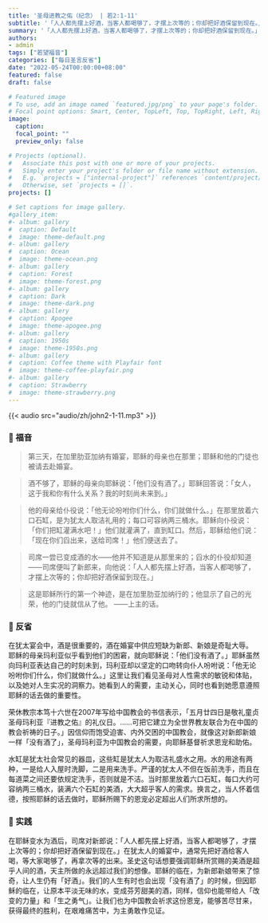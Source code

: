 ```yaml
---
title: '圣母进教之佑（纪念） | 若2:1-11'
subtitle: '「人人都先摆上好酒，当客人都喝够了，才摆上次等的；你却把好酒保留到现在。」（若2:10）'
summary: '「人人都先摆上好酒，当客人都喝够了，才摆上次等的；你却把好酒保留到现在。」（若2:10）'
authors:
- admin
tags: ["若望福音"]
categories: ["每日圣言反省"]
date: "2022-05-24T00:00:00+08:00"
featured: false
draft: false

# Featured image
# To use, add an image named `featured.jpg/png` to your page's folder.
# Focal point options: Smart, Center, TopLeft, Top, TopRight, Left, Right, BottomLeft, Bottom, BottomRight
image:
  caption:
  focal_point: ""
  preview_only: false

# Projects (optional).
#   Associate this post with one or more of your projects.
#   Simply enter your project's folder or file name without extension.
#   E.g. `projects = ["internal-project"]` references `content/project/deep-learning/index.md`.
#   Otherwise, set `projects = []`.
projects: []

# Set captions for image gallery.
#gallery_item:
#- album: gallery
#  caption: Default
#  image: theme-default.png
#- album: gallery
#  caption: Ocean
#  image: theme-ocean.png
#- album: gallery
#  caption: Forest
#  image: theme-forest.png
#- album: gallery
#  caption: Dark
#  image: theme-dark.png
#- album: gallery
#  caption: Apogee
#  image: theme-apogee.png
#- album: gallery
#  caption: 1950s
#  image: theme-1950s.png
#- album: gallery
#  caption: Coffee theme with Playfair font
#  image: theme-coffee-playfair.png
#- album: gallery
#  caption: Strawberry
#  image: theme-strawberry.png
---
```


{{< audio src="audio/zh/john2-1-11.mp3" >}}

### :love_letter: 福音
> 第三天，在加里肋亚加纳有婚宴，耶稣的母亲也在那里；耶稣和他的门徒也被请去赴婚宴。

> 酒不够了，耶稣的母亲向耶稣说：「他们没有酒了。」耶稣回答说：「女人，这于我和你有什么关系？我的时刻尚未来到。」

> 他的母亲给仆役说：「他无论吩咐你们什么，你们就做什么。」在那里放着六口石缸，是为犹太人取洁礼用的；每口可容纳两三桶水。耶稣向仆役说：「你们把缸灌满水吧！」他们就灌满了，直到缸口。然后，耶稣给他们说：「现在你们舀出来，送给司席！」他们便送去了。

> 司席一尝已变成酒的水——他并不知道是从那里来的；舀水的仆役却知道——司席便叫了新郎来，向他说：「人人都先摆上好酒，当客人都喝够了，才摆上次等的；你却把好酒保留到现在。」

> 这是耶稣所行的第一个神迹，是在加里肋亚加纳行的；他显示了自己的光荣，他的门徒就信从了他。 ——上主的话。

### :speech_balloon: 反省
在犹太宴会中，酒是很重要的，酒在婚宴中供应短缺为新郎、新娘是奇耻大辱。
耶稣的母亲玛利亚似乎看到他们的困窘，就向耶稣说：「他们没有酒了。」耶稣虽然向玛利亚表达自己的时刻未到，玛利亚却以坚定的口吻转向仆人吩咐说：「他无论吩咐你们什么，你们就做什么。」这里让我们看见圣母对人性需求的敏锐和体贴，以及她对人生实况的洞察力。她看到人的需要，主动关心，同时也看到她愿意遵照耶稣的话去做的重要性。

荣休教宗本笃十六世在2007年写给中国教会的书信表示，「五月廿四日是敬礼童贞圣母玛利亚『进教之佑』的礼仪日。……可把它建立为全世界教友联合为在中国的教会祈祷的日子。」因信仰而饱受迫害、内外交困的中国教会，就像这对新郎新娘一样「没有酒了」，圣母玛利亚为中国教会的需要，向耶稣基督祈求恩宠和助佑。

水缸是犹太社会常见的器皿，这些缸是犹太人为取洁礼盛水之用。水的用途有两种，一是给人入屋时洗脚，二是用来洗手。严谨的犹太人不但在饭前洗手，而且在每道菜之间还要依规定洗手，否则就是不洁。当时那里放着六口石缸，每口大约可容纳两三桶水，装满六个石缸的美酒，大大超乎客人的需求。换言之，当人怀着信德，按照耶稣的话去做时，耶稣所赐下的恩宠必定超出人们所求所想的。

### :runner: 实践
在耶稣变水为酒后，司席对新郎说：「人人都先摆上好酒，当客人都喝够了，才摆上次等的；你却把好酒保留到现在。」在犹太人的婚宴中，通常先把好酒给客人喝，等大家喝够了，再拿次等的出来。圣史这句话想要强调耶稣所赏赐的美酒是超乎人间的酒，天主所做的永远超过我们的想像。耶稣的临在，为新郎新娘带来了惊奇，让人生仍有「好酒」。我们的人生有时也会出现「没有酒了」的时候，但因耶稣的临在，让原本平淡无味的水，变成芬芳甜美的酒，同样，信仰也能带给人「改变的力量」和「生之勇气」。让我们也为中国教会祈求这份恩宠，能够苦尽甘来，获得最终的胜利，在艰难痛苦中，为主勇敢作见证。

